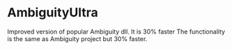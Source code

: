 # AmbiguityUltra
Improved version of popular Ambiguity dll. It is 30% faster
The functionality is the same as Ambiguity project but 30% faster.
